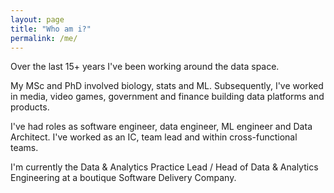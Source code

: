```yaml
---
layout: page
title: "Who am i?"
permalink: /me/
---
```


Over the last 15+ years I've been working around the data space.

My MSc and PhD involved biology, stats and ML. Subsequently, I've worked in media, video games, government and finance building data platforms and products.

I've had roles as software engineer, data engineer, ML engineer and Data Architect. I've worked as an IC, team lead and within cross-functional teams.

I'm currently the Data & Analytics Practice Lead / Head of Data & Analytics Engineering at a boutique Software Delivery Company.
